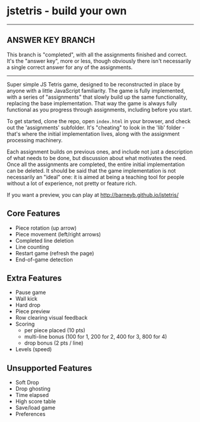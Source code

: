 # jstetris - build your own

---

## ANSWER KEY BRANCH

This branch is "completed", with all the assignments finished and correct. It's
the "answer key", more or less, though obviously there isn't necessarily a
single correct answer for any of the assignments.

---

Super simple JS Tetris game, designed to be reconstructed in place by anyone
with a little JavaScript familiarity. The game is fully implemented, with a
series of "assignments" that slowly build up the same functionality, replacing
the base implementation. That way the game is always fully functional as you
progress through assignments, including before you start.

To get started, clone the repo, open `index.html` in your browser, and check out
the 'assignments' subfolder. It's "cheating" to look in the 'lib' folder -
that's where the initial implementation lives, along with the assignment
processing machinery.

Each assignment builds on previous ones, and include not just a description of
what needs to be done, but discussion about what motivates the need. Once all
the assignments are completed, the entire initial implementation can be deleted.
It should be said that the game implementation is not necessarily an "ideal"
one: it is aimed at being a teaching tool for people without a lot of
experience, not pretty or feature rich. 

If you want a preview, you can play at http://barneyb.github.io/jstetris/

## Core Features

* Piece rotation (up arrow)
* Piece movement (left/right arrows)
* Completed line deletion
* Line counting
* Restart game (refresh the page)
* End-of-game detection

## Extra Features

* Pause game
* Wall kick
* Hard drop
* Piece preview
* Row clearing visual feedback
* Scoring
  * per piece placed (10 pts)
  * multi-line bonus (100 for 1, 200 for 2, 400 for 3, 800 for 4)
  * drop bonus (2 pts / line)
* Levels (speed)

## Unsupported Features

* Soft Drop
* Drop ghosting
* Time elapsed
* High score table
* Save/load game
* Preferences
